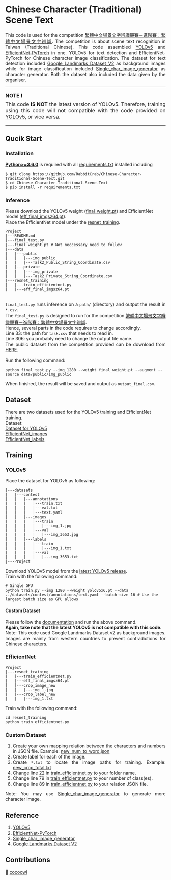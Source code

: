 # Chinese Character (Traditional) Scene Text

<div style="text-align: justify">

This code is used for the competition [繁體中文場景文字辨識競賽－進階賽：繁體中文場景文字辨識](https://tbrain.trendmicro.com.tw/Competitions/Details/16). The competition is about scene text recognition in Taiwan (Traditional Chinese). This code assembled [YOLOv5](https://github.com/ultralytics/yolov5) and [EfficientNet-PyTorch](https://github.com/lukemelas/EfficientNet-PyTorch) in one. YOLOv5 for text detection and EfficientNet-PyTorch for Chinese character image classification. The dataset for text detection included [Google Landmarks Dataset V2](https://github.com/cvdfoundation/google-landmark) as background images while for image classification included [Single_char_image_generator](https://github.com/rachellin0105/Single_char_image_generator) as character generator. Both the dataset also included the data given by the organiser. 

</div>

---
<div style="text-align: justify">
<font size = "3">

<b>NOTE :exclamation:</b> <br>
This code <b>IS NOT</b> the latest version of YOLOv5. Therefore, training using this code will not compatible with the code provided on [YOLOv5](https://github.com/ultralytics/yolov5), or vice versa.

</font>
</div>

---

## Qucik Start
### Installation
[**Python>=3.6.0**](https://www.python.org/) is required with all
[requirements.txt](https://github.com/RabbitCrab/Chinese-Character-Traditional-Scene-Text/blob/main/requirements.txt) installed including

```
$ git clone https://github.com/RabbitCrab/Chinese-Character-Traditional-Scene-Text.git
$ cd Chinese-Character-Traditional-Scene-Text
$ pip install -r requirements.txt
```

### Inference
Please download the YOLOv5 weight ([final_weight.pt](https://drive.google.com/file/d/1HLKZAnQrFpJbp3NOgxTPf5UHFSIl-_O_/view?usp=sharing)) and EfficientNet model ([eff_final_imgsz64.pt](https://drive.google.com/file/d/1oCd0Xz2BGgIoNq8sBoElnIwwrDE-fkE0/view?usp=sharing)). <br>
Place the EfficientNet model under the [resnet_training](https://github.com/RabbitCrab/Chinese-Character-Traditional-Scene-Text/tree/main/resnet_training).

```
Project
|---README.md
|---final_test.py
|---final_weight.pt # Not neccessary need to follow
|---data
|   |---public
|   |   |---img_public
|   |   |---Task2_Public_String_Coordinate.csv
|   |---private
|   |   |---img_private
|   |   |---Task2_Private_String_Coordinate.csv
|---resnet_training
|   |---train_efficientnet.py
|   |---eff_final_imgsz64.pt
```

<div style="text-align: justify">

<br> `final_test.py` runs inference on a `path/` (directory) and output the result in `*.csv`. <br>
The `final_test.py` is designed to run for the competition [繁體中文場景文字辨識競賽－進階賽：繁體中文場景文字辨識](https://tbrain.trendmicro.com.tw/Competitions/Details/16). <br>
Hence, several parts in the code requires to change accordingly. <br>
Line 33: the path for `task.csv` that needs to read in. <br>
Line 306: you probably need to change the output file name. <br>
The public dataset from the competition provided can be download from [HERE](https://drive.google.com/file/d/1E09fzyjJLAtciDi7fInn-CsJyhVevhUw/view?usp=sharing). <br><br>
Run the following command:

</div>

```
python final_test.py --img 1280 --weight final_weight.pt --augment --source data/public/img_public
```

When finished, the result will be saved and output as `output_final.csv`.


## Dataset
There are two datasets used for the YOLOv5 training and EfficientNet training. <br>
Dataset: <br>
[Dataset for YOLOv5](https://drive.google.com/file/d/1awQpoOd7GkdA6FyPxbNKXRScdynWC5fI/view?usp=sharing) <br>
[EfficientNet_images](https://drive.google.com/file/d/1HSrA5a20zAuGtIgHfpCaN3NXwKMddWmd/view?usp=sharing) <br>
[EfficientNet_labels](https://drive.google.com/file/d/12ER-I_WiymmxqtjEQ3WKbH8SZfZV22kk/view?usp=sharing) <br>


## Training
### YOLOv5
Place the dataset for YOLOv5 as following:

```
|---datasets
|   |---contest
|   |   |---annotations
|   |   |   |---train.txt
|   |   |   |---val.txt
|   |   |   |---text.yaml
|   |   |---images
|   |   |   |---train
|   |   |   |   |---img_1.jpg
|   |   |   |---val
|   |   |   |   |---img_3653.jpg
|   |   |---labels
|   |   |   |---train
|   |   |   |   |---img_1.txt
|   |   |   |---val
|   |   |   |   |---img_3653.txt
|---Project

```
Download YOLOv5 model from the [latest YOLOv5 release](https://github.com/ultralytics/yolov5/releases). <br>
Train with the following command:

```
# Single GPU
python train.py --img 1280 --weight yolov5x6.pt --data ../datasets/contest/annotations/text.yaml --batch-size 16 # Use the largest batch size as GPU allows
```

#### Custom Dataset

<div style="text-align: justify">

Please follow the [documentation](https://github.com/ultralytics/yolov5/wiki/Train-Custom-Data) and run the above command. <br>
**Again, take note that the latest YOLOv5 is not compatible with this code.** <br>
Note: This code used Google Landmarks Dataset v2 as background images. Images are mainly from western countries to prevent contradictions for Chinese characters.

</div>  

### EfficientNet

```
Project
|---resnet_training
|   |---train_efficientnet.py
|   |---eff_final_imgsz64.pt
|   |---crop_image_new
|   |   |---img_1.jpg
|   |---crop_label_new
|   |   |---img_1.txt
```

Train with the following command:

```
cd resnet_training
python train_efficientnet.py
```

### Custom Dataset

<div style="text-align: justify">

1. Create your own mapping relation between the characters and numbers in JSON file. Example: [new_num_to_word.json](https://github.com/RabbitCrab/Chinese-Character-Traditional-Scene-Text/blob/main/resnet_training/new_num_to_word.json)
2. Create label for each of the image.
3. Create `*.txt` to locate the image paths for training. Example: [new_crop_total.txt](https://github.com/RabbitCrab/Chinese-Character-Traditional-Scene-Text/blob/main/resnet_training/new_crop_total.txt)
4. Change line 22 in [train_efficientnet.py](https://github.com/RabbitCrab/Chinese-Character-Traditional-Scene-Text/blob/main/resnet_training/train_efficientnet.py) to your folder name.
5. Change line 79 in [train_efficientnet.py](https://github.com/RabbitCrab/Chinese-Character-Traditional-Scene-Text/blob/main/resnet_training/train_efficientnet.py) to your number of class(es).
6. Change line 89 in [train_efficientnet.py](https://github.com/RabbitCrab/Chinese-Character-Traditional-Scene-Text/blob/main/resnet_training/train_efficientnet.py) to your
relation JSON file.

Note: You may use [Single_char_image_generator](https://github.com/rachellin0105/Single_char_image_generator) to generate more character image.

</div>


## Reference
1. [YOLOv5](https://github.com/ultralytics/yolov5)
2. [EfficientNet-PyTorch](https://github.com/lukemelas/EfficientNet-PyTorch)
3. [Single_char_image_generator](https://github.com/rachellin0105/Single_char_image_generator)
4. [Google Landmarks Dataset V2](https://github.com/cvdfoundation/google-landmark)


## Contributions
:ant: [cocoowl](https://github.com/cocoowl)
